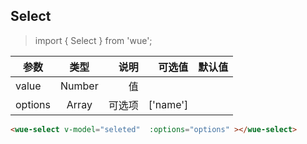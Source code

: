 ## Select

> import { Select } from 'wue';


| 参数           | 类型          | 说明  | 可选值| 默认值|
| ------------- |:-------------:| -----:|-----:|-----:|
|value| Number | 值|
|options| Array | 可选项|['name']|


```html
<wue-select v-model="seleted"  :options="options" ></wue-select>
```